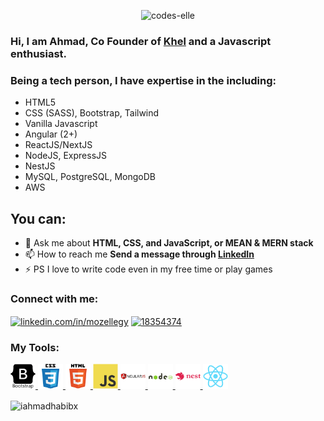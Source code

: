 <p align="center"> <img src="https://komarev.com/ghpvc/?username=iahmadhabibx&label=Profile%20views&color=0e75b6&style=flat" alt="codes-elle" /> </p>

### Hi, I am Ahmad, Co Founder of <a href="https://kheltech.com" target="_blank">Khel</a> and a Javascript enthusiast.

### Being a tech person, I have expertise in the including:
- HTML5
- CSS (SASS), Bootstrap, Tailwind
- Vanilla Javascript
- Angular (2+)
- ReactJS/NextJS
- NodeJS, ExpressJS
- NestJS
- MySQL, PostgreSQL, MongoDB
- AWS


## You can:
- 💬 Ask me about **HTML, CSS, and JavaScript, or MEAN & MERN stack**
- 📫 How to reach me **Send a message through <a href="https://linkedin.com/in/iahmadhabibx" target="_blank">LinkedIn</a>**
- ⚡  PS I love to write code even in my free time or play games

<h3 align="left">Connect with me:</h3>

<span>
    <a href="https://linkedin.com/in/linkedin.com/in/iahmadhabibx" target="blank"><img align="center" src="https://raw.githubusercontent.com/rahuldkjain/github-profile-readme-generator/master/src/images/icons/Social/linked-in-alt.svg" alt="linkedin.com/in/mozellegy" height="30" width="40" /></a>
</span>

<span>
    <a href="https://stackoverflow.com/users/12515963/ahmad-habib" target="blank"><img align="center" src="https://raw.githubusercontent.com/rahuldkjain/github-profile-readme-generator/master/src/images/icons/Social/stack-overflow.svg" alt="18354374" height="30" width="40" /></a>
</span>

<h3 align="left">My Tools:</h3>

<span>
    <a href="https://getbootstrap.com" target="_blank" rel="noreferrer"> 
<img src="https://raw.githubusercontent.com/devicons/devicon/master/icons/bootstrap/bootstrap-plain-wordmark.svg" alt="bootstrap" width="40" height="40"/> </a> 
</span>

<span>
    <a href="https://www.w3schools.com/css/" target="_blank" rel="noreferrer"> <img src="https://raw.githubusercontent.com/devicons/devicon/master/icons/css3/css3-original-wordmark.svg" alt="css3" width="40" height="40"/> </a> 
</span>

<span>
    <a href="https://www.w3.org/html/" target="_blank" rel="noreferrer"> <img src="https://raw.githubusercontent.com/devicons/devicon/master/icons/html5/html5-original-wordmark.svg" alt="html5" width="40" height="40"/> </a> 
</span>

<span>
    <a href="https://developer.mozilla.org/en-US/docs/Web/JavaScript" target="_blank" rel="noreferrer"> <img src="https://raw.githubusercontent.com/devicons/devicon/master/icons/javascript/javascript-original.svg" alt="javascript" width="40" height="40"/> </a> 
</span>

<span>
    <a href="https://angular.io/" target="_blank" rel="noreferrer"> <img src="https://raw.githubusercontent.com/devicons/devicon/master/icons/angularjs/angularjs-original-wordmark.svg" alt="Angular" width="40" height="40"/> </a> 
</span>

<span>
    <a href="https://nodejs.org/en/" target="_blank" rel="noreferrer"> <img src="https://raw.githubusercontent.com/devicons/devicon/master/icons/nodejs/nodejs-original-wordmark.svg" alt="NodeJS" width="40" height="40"/> </a> 
</span>

<span>
    <a href="https://nestjs.com/" target="_blank" rel="noreferrer"> <img src="https://raw.githubusercontent.com/devicons/devicon/master/icons/nestjs/nestjs-plain-wordmark.svg" alt="NestJS" width="40" height="40"/> </a> 
</span>

<span>
    <a href="https://reactjs.org/" target="_blank" rel="noreferrer"> <img src="https://raw.githubusercontent.com/devicons/devicon/master/icons/react/react-original.svg" alt="NestJS" width="40" height="40"/> </a> 
</span>


<p><img align="center" src="https://github-readme-stats.vercel.app/api/top-langs?username=iahmadhabibx&show_icons=true&locale=en&layout=compact" alt="iahmadhabibx" /></p>
